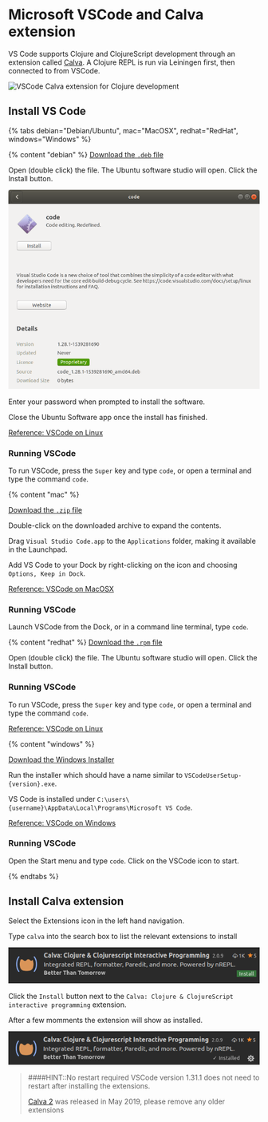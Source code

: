 # Microsoft VSCode and Calva extension

VS Code supports Clojure and ClojureScript development through an extension called [Calva](https://marketplace.visualstudio.com/items?itemName=betterthantomorrow.calva).  A Clojure REPL is run via Leiningen first, then connected to from VSCode.

![VSCode Calva extension for Clojure development](https://github.com/BetterThanTomorrow/calva/raw/master/assets/howto/evaluate.gif)

## Install VS Code

<!-- Operating System specific instructions -->
{% tabs debian="Debian/Ubuntu", mac="MacOSX", redhat="RedHat", windows="Windows" %}

<!-- Debian/Ubuntu instructions -->
{% content "debian" %}
[Download the `.deb` file](https://code.visualstudio.com/)

Open (double click) the file.  The Ubuntu software studio will open.  Click the Install button.

[![VSCode Install on Ubuntu](/images/vscode-install-ubuntu-software.png)](/images/vscode-install-ubuntu-software.png)

Enter your password when prompted to install the software.

Close the Ubuntu Software app once the install has finished.

[Reference: VSCode on Linux](https://code.visualstudio.com/docs/setup/linux)

### Running VSCode

To run VSCode, press the `Super` key and type `code`, or open a terminal and type the command `code`.


<!-- MacOSX instructions -->
{% content "mac" %}

[Download the `.zip` file](https://code.visualstudio.com/)

Double-click on the downloaded archive to expand the contents.

Drag `Visual Studio Code.app` to the `Applications` folder, making it available in the Launchpad.

Add VS Code to your Dock by right-clicking on the icon and choosing `Options, Keep in Dock`.

[Reference: VSCode on MacOSX](https://code.visualstudio.com/docs/setup/mac)

### Running VSCode

Launch VSCode from the Dock, or in a command line terminal, type `code`.


<!-- RedHat instructions -->
{% content "redhat" %}
[Download the `.rpm` file](https://code.visualstudio.com/)

Open (double click) the file.  The Ubuntu software studio will open.  Click the Install button.

### Running VSCode

To run VSCode, press the `Super` key and type `code`, or open a terminal and type the command `code`.

[Reference: VSCode on Linux](https://code.visualstudio.com/docs/setup/linux)


<!-- Windows instructions -->
{% content "windows" %}

[Download the Windows Installer](https://code.visualstudio.com/)

Run the installer which should have a name similar to `VSCodeUserSetup-{version}.exe`.

VS Code is installed under `C:\users\{username}\AppData\Local\Programs\Microsoft VS Code`.

[Reference: VSCode on Windows](https://code.visualstudio.com/docs/setup/windows)

### Running VSCode

Open the Start menu and type `code`.  Click on the VSCode icon to start.

{% endtabs %}
<!-- End of Operating System specific instructions -->

## Install Calva extension

Select the Extensions icon in the left hand navigation.

Type `calva` into the search box to list the relevant extensions to install

![VSCode Calva Extensions list](/images/vscode-calva-extension.png)

Click the `Install` button next to the `Calva: Clojure & ClojureScript interactive programming` extension.

After a few momments the extension will show as installed.

![VSCode Calva Extensions list](/images/vscode-calva-extension-installed.png)

> ####HINT::No restart required
> VSCode version 1.31.1 does not need to restart after installing the extensions.
>
> [Calva 2](https://marketplace.visualstudio.com/items?itemName=betterthantomorrow.calva) was released in May 2019, please remove any older extensions
